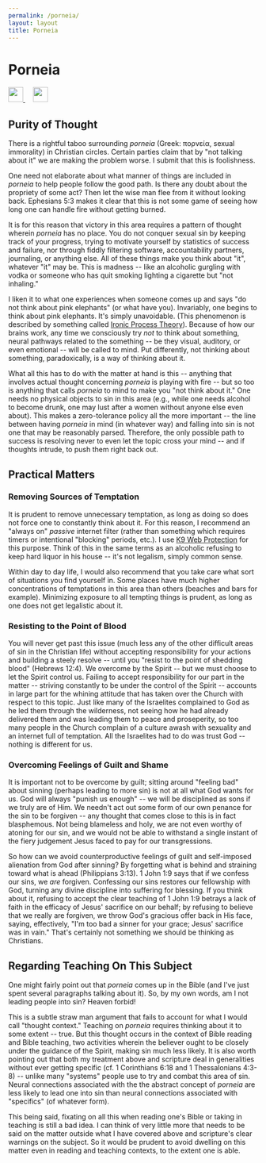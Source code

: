 ```yaml
---
permalink: /porneia/
layout: layout
title: Porneia
---
```


<div class="center">

   <h1>Porneia</h1>
   
   <a href="https://github.com/StevenTammen/chrya/edit/master/studies/porneia.md" target="_blank">
     <img src="https://chrya.com/assets/images/GitHub.png" height="30" width="30">
   </a> &nbsp; &nbsp;
   
   <a href="http://prose.io/#StevenTammen/chrya/edit/master/studies/porneia.md" target="_blank">
     <img src="https://chrya.com/assets/images/Prose.png" height="30" width="30">
   </a>
   
</div>

## Purity of Thought

There is a rightful taboo surrounding *porneia* (Greek: πορνεία, sexual
immorality) in Christian circles. Certain parties claim that by "not
talking about it" we are making the problem worse. I submit that this is
foolishness.

One need not elaborate about what manner of things are included in
*porneia* to help people follow the good path. Is there any doubt about
the propriety of some act? Then let the wise man flee from it without
looking back. Ephesians 5:3 makes it clear that this is not some game of
seeing how long one can handle fire without getting burned.

It is for this reason that victory in this area requires a pattern of
thought wherein *porneia* has no place. You do not conquer sexual sin by
keeping track of your progress, trying to motivate yourself by
statistics of success and failure, nor through fiddly filtering
software, accountability partners, journaling, or anything else. All of
these things make you think about "it", whatever "it" may be. This is
madness -- like an alcoholic gurgling with vodka or someone who has quit
smoking lighting a cigarette but "not inhaling."

I liken it to what one experiences when someone comes up and says "do
not think about pink elephants" (or what have you). Invariably, one
begins to think about pink elephants. It's simply unavoidable. (This
phenomenon is described by something called [Ironic Process
Theory](https://en.wikipedia.org/wiki/Ironic_process_theory)). Because
of how our brains work, any time we consciously try *not* to think about
something, neural pathways related to the something -- be they visual,
auditory, or even emotional -- will be called to mind. Put differently,
not thinking about something, paradoxically, is a way of thinking about
it.

What all this has to do with the matter at hand is this -- anything that
involves actual thought concerning *porneia* is playing with fire -- but
so too is anything that calls *porneia* to mind to make you "not think
about it." One needs no physical objects to sin in this area (e.g.,
while one needs alcohol to become drunk, one may lust after a women
without anyone else even about). This makes a zero-tolerance policy all
the more important -- the line between having *porneia* in mind (in
whatever way) and falling into sin is not one that may be reasonably
parsed. Therefore, the only possible path to success is resolving never
to even let the topic cross your mind -- and if thoughts intrude, to
push them right back out.

## Practical Matters

### Removing Sources of Temptation

It is prudent to remove unnecessary temptation, as long as doing so does
not force one to constantly think about it. For this reason, I recommend
an "always on" *passive* internet filter (rather than something which
requires timers or intentional "blocking" periods, etc.). I use [K9 Web
Protection](http://www1.k9webprotection.com/) for this purpose. Think of
this in the same terms as an alcoholic refusing to keep hard liquor in
his house -- it's not legalism, simply common sense.

Within day to day life, I would also recommend that you take care what
sort of situations you find yourself in. Some places have much higher
concentrations of temptations in this area than others (beaches and bars
for example). Minimizing exposure to all tempting things is prudent, as
long as one does not get legalistic about it.

### Resisting to the Point of Blood

You will never get past this issue (much less any of the other difficult
areas of sin in the Christian life) without accepting responsibility for
your actions and building a steely resolve -- until you "resist to the
point of shedding blood" (Hebrews 12:4). We overcome by the Spirit --
but we must choose to let the Spirit control us. Failing to accept
responsibility for our part in the matter -- striving constantly to be
under the control of the Spirit -- accounts in large part for the
whining attitude that has taken over the Church with respect to this
topic. Just like many of the Israelites complained to God as he led them
through the wilderness, not seeing how he had already delivered them and
was leading them to peace and proseperity, so too many people in the
Church complain of a culture awash with sexuality and an internet full
of temptation. All the Israelites had to do was trust God -- nothing is
different for us.

### Overcoming Feelings of Guilt and Shame

It is important not to be overcome by guilt; sitting around "feeling
bad" about sinning (perhaps leading to more sin) is not at all what God
wants for us. God will always "punish us enough" -- we will be
disciplined as sons if we truly are of Him. We needn't act out some form
of our own penance for the sin to be forgiven -- any thought that comes
close to this is in fact blasphemous. Not being blameless and holy, we
are not even worthy of atoning for our sin, and we would not be able to
withstand a single instant of the fiery judgement Jesus faced to pay for
our transgressions.

So how can we avoid counterproductive feelings of guilt and self-imposed
alienation from God after sinning? By forgetting what is behind and
straining toward what is ahead (Philippians 3:13). 1 John 1:9 says that
if we confess our sins, we *are* forgiven. Confessing our sins restores
our fellowship with God, turning any divine discipline into suffering
for blessing. If you think about it, refusing to accept the clear
teaching of 1 John 1:9 betrays a lack of faith in the efficacy of Jesus'
sacrifice on our behalf; by refusing to believe that we really are
forgiven, we throw God's gracious offer back in His face, saying,
effectively, "I'm too bad a sinner for your grace; Jesus' sacrifice was
in vain." That's certainly not something we should be thinking as
Christians.

## Regarding Teaching On This Subject

One might fairly point out that *porneia* comes up in the Bible (and
I've just spent several paragraphs talking about it). So, by my own
words, am I not leading people into sin? Heaven forbid!

This is a subtle straw man argument that fails to account for what I
would call "thought context." Teaching on *porneia* requires thinking
about it to some extent -- true. But this thought occurs in the context
of Bible reading and Bible teaching, two activities wherein the believer
ought to be closely under the guidance of the Spirit, making sin much
less likely. It is also worth pointing out that both my treatment above
and scripture deal in generalities without ever getting specific (cf. 1
Corinthians 6:18 and 1 Thessalonians 4:3-8) -- unlike many "systems"
people use to try and combat this area of sin. Neural connections
associated with the the abstract concept of *porneia* are less likely to
lead one into sin than neural connections associated with "specifics"
(of whatever form).

This being said, fixating on all this when reading one's Bible or taking
in teaching is still a bad idea. I can think of very little more that
needs to be said on the matter outside what I have covered above and
scripture's clear warnings on the subject. So it would be prudent to
avoid dwelling on this matter even in reading and teaching contexts, to
the extent one is able.
